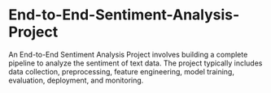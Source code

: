 # End-to-End-Sentiment-Analysis-Project
An End-to-End Sentiment Analysis Project involves building a complete pipeline to analyze the sentiment of text data. The project typically includes data collection, preprocessing, feature engineering, model training, evaluation, deployment, and monitoring.
